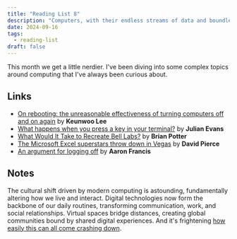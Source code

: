 ```yaml
---
title: "Reading List 8"
description: "Computers, with their endless streams of data and boundless capabilities, are nothing short of mesmerizing, yet most of us type away clueless about the intricate dance of circuits and code beneath the surface."
date: 2024-09-16
tags:
  - reading-list
draft: false
---
```


This month we get a little nerdier. I've been diving into some complex topics around computing that I've always been curious about.

## Links

* [On rebooting: the unreasonable effectiveness of turning computers off and on again](https://keunwoo.com/notes/rebooting/) by **Keunwoo Lee**
* [What happens when you press a key in your terminal?](https://jvns.ca/blog/2022/07/20/pseudoterminals/) by **Julian Evans**
* [What Would It Take to Recreate Bell Labs?](https://www.construction-physics.com/p/what-would-it-take-to-recreate-bell) by **Brian Potter**
* [The Microsoft Excel superstars throw down in Vegas](https://www.theverge.com/c/24133822/microsoft-excel-spreadsheet-competition-championship) by **David Pierce**
* [An argument for logging off](https://aaronfrancis.com/2024/an-argument-for-logging-off-9a4de45b) by **Aaron Francis**

## Notes

The cultural shift driven by modern computing is astounding, fundamentally altering how we live and interact. Digital technologies now form the backbone of our daily routines, transforming communication, work, and social relationships. Virtual spaces bridge distances, creating global communities bound by shared digital experiences. And it's frightening [how easily this can all come crashing down](https://www.semafor.com/article/09/12/2024/ex-crowdstrike-employees-detail-rising-technical-errors-before-july-outage).